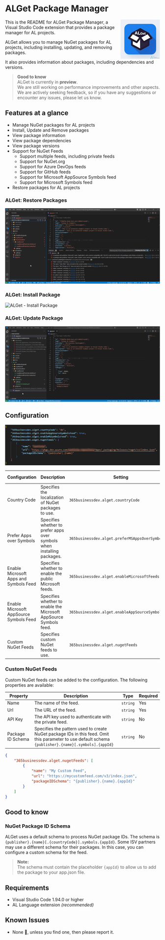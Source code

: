 # ALGet Package Manager

<img align="right" src="res/icon.png" alt="ALGet Package Manager">

This is the README for ALGet Package Manager, a Visual Studio Code extension that provides a package manager for AL projects. 

ALGet allows you to manage NuGet packages for AL projects, including installing, updating, and removing packages. 

It also provides information about packages, including dependencies and versions.

> **Good to know**<br>ALGet is currently in **preview**.<br>We are still working on performance improvements and other aspects. We are actively seeking feedback, so if you have any suggestions or encounter any issues, please let us know.

## Features at a glance

- Manage NuGet packages for AL projects
- Install, Update and Remove packages
- View package information
- View package dependencies
- View package versions
- Support for NuGet Feeds
  - Support multiple feeds, including private feeds
  - Support for NuGet.org
  - Support for Azure DevOps feeds
  - Support for GitHub feeds
  - Support for Microsoft AppSource Symbols feed
  - Support for Microsoft Symbols feed
- Restore packages for AL projects

### ALGet: Restore Packages

![ALGet - Restore Packages](res/restore-packages.gif)

### ALGet: Install Package

![ALGet - Install Package](res/add-package.gif)

### ALGet: Update Package

![ALGet - Update Package](res/update-package.gif)

## Configuration

![ALGet - Sample Configuration](res/configuration.png)

| Configuration | Description | Setting | Default Value |
| --- | --- | --- | --- |
| Country Code | Specifies the localization of NuGet packages to use. | `365businessdev.alget.countryCode` | `W1` |
| Prefer Apps over Symbols | Specifies whether to prefer apps over symbols when installing packages. | `365businessdev.alget.preferMSAppsOverSymbols` | `true` |
| Enable Microsoft Apps and Symbols Feed | Specifies whether to enable the public Microsoft feeds. | `365businessdev.alget.enableMicrosoftFeeds` | `true` |
| Enable Microsoft AppSource Symbols Feed | Specifies whether to enable the Microsoft AppSource Symbols feed. | `365businessdev.alget.enableAppSourceSymbolsFeed` | `true` |
| Custom NuGet Feeds | Specifies custom NuGet feeds to use. | `365businessdev.alget.nugetFeeds` | `[]` |

### Custom NuGet Feeds

Custom NuGet feeds can be added to the configuration. The following properties are available:

| Property | Description | Type | Required |
| --- | --- | --- | --- |
| Name | The name of the feed. | `string` | Yes |
| Url | The URL of the feed. | `string` | Yes |
| API Key | The API key used to authenticate with the private feed. | `string` | No |
| Package ID Schema | Specifies the pattern used to create NuGet package IDs in this feed. Omit this parameter to use default schema `{publisher}.{name}[.symbols].{appId}` | `string` | No |

```json
{
    "365businessdev.alget.nugetFeeds": [
        {
            "name": "My Custom Feed",
            "url": "https://mycustomfeed.com/v3/index.json",
            "packageIDSchema": "{publisher}.{name}.{appId}"
        }
    ]
}
```

## Good to know

### NuGet Package ID Schema

ALGet uses a default schema to process NuGet package IDs. The schema is `{publisher}.{name}[.{countryCode}].symbols.{appId}`. Some ISV partners may use a different schema for their packages. In this case, you can configure a custom schema for the feed. 

> **Note:**<br>The schema must contain the placeholder `{appId}` to allow us to add the package to your app.json file.

## Requirements

- Visual Studio Code 1.94.0 or higher
- AL Language extension _(recommended)_

## Known Issues

- None 🥳, unless you find one, then please report it.